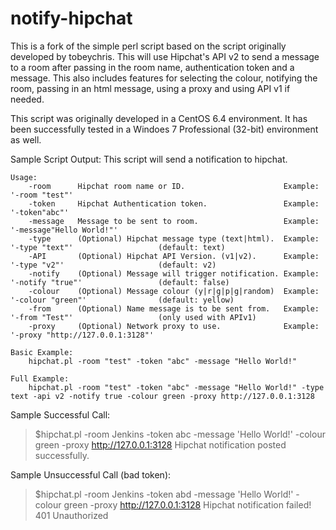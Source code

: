 notify-hipchat
==========================

This is a fork of the simple perl script based on the script originally developed by tobeychris. This will use Hipchat's API v2 to send a message to a room after passing in the room name, authentication token and a message. This also includes features for selecting the colour, notifying the room, passing in an html message, using a proxy and using API v1 if needed.

This script was originally developed in a CentOS 6.4 environment. It has been successfully tested in a Windoes 7 Professional (32-bit) environment as well.

Sample Script Output:
This script will send a notification to hipchat.

	Usage:
		-room      Hipchat room name or ID.                      Example: '-room "test"'
		-token     Hipchat Authentication token.                 Example: '-token"abc"'
		-message   Message to be sent to room.                   Example: '-message"Hello World!"'
		-type      (Optional) Hipchat message type (text|html).  Example: '-type "text"'                   (default: text)
		-API       (Optional) Hipchat API Version. (v1|v2).      Example: '-type "v2"'                     (default: v2)
		-notify    (Optional) Message will trigger notification. Example: '-notify "true"'                 (default: false)
		-colour    (Optional) Message colour (y|r|g|p|g|random)  Example: '-colour "green"'                (default: yellow)
		-from      (Optional) Name message is to be sent from.   Example: '-from "Test"'                   (only used with APIv1)
		-proxy     (Optional) Network proxy to use.              Example: '-proxy "http://127.0.0.1:3128"'

	Basic Example:
		hipchat.pl -room "test" -token "abc" -message "Hello World!" 

	Full Example:
		hipchat.pl -room "test" -token "abc" -message "Hello World!" -type text -api v2 -notify true -colour green -proxy http://127.0.0.1:3128

		
Sample Successful Call:
>$hipchat.pl -room Jenkins -token abc -message 'Hello World!' -colour green -proxy http://127.0.0.1:3128 
Hipchat notification posted successfully.

Sample Unsuccessful Call (bad token):
>$hipchat.pl -room Jenkins -token abd -message 'Hello World!' -colour green -proxy http://127.0.0.1:3128 
Hipchat notification failed!
401 Unauthorized
